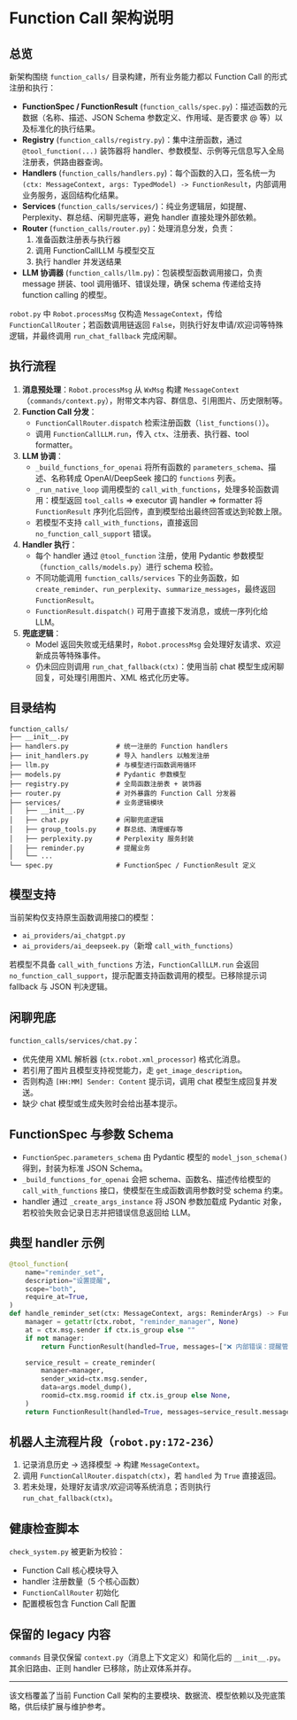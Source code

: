 # Function Call 架构说明

## 总览
新架构围绕 `function_calls/` 目录构建，所有业务能力都以 Function Call 的形式注册和执行：

- **FunctionSpec / FunctionResult** (`function_calls/spec.py`)：描述函数的元数据（名称、描述、JSON Schema 参数定义、作用域、是否要求 @ 等）以及标准化的执行结果。
- **Registry** (`function_calls/registry.py`)：集中注册函数，通过 `@tool_function(...)` 装饰器将 handler、参数模型、示例等元信息写入全局注册表，供路由器查询。
- **Handlers** (`function_calls/handlers.py`)：每个函数的入口，签名统一为 `(ctx: MessageContext, args: TypedModel) -> FunctionResult`，内部调用业务服务，返回结构化结果。
- **Services** (`function_calls/services/`)：纯业务逻辑层，如提醒、Perplexity、群总结、闲聊兜底等，避免 handler 直接处理外部依赖。
- **Router** (`function_calls/router.py`)：处理消息分发，负责：
  1. 准备函数注册表与执行器
  2. 调用 FunctionCallLLM 与模型交互
  3. 执行 handler 并发送结果
- **LLM 协调器** (`function_calls/llm.py`)：包装模型函数调用接口，负责 message 拼装、tool 调用循环、错误处理，确保 schema 传递给支持 function calling 的模型。

`robot.py` 中 `Robot.processMsg` 仅构造 `MessageContext`，传给 `FunctionCallRouter`；若函数调用链返回 `False`，则执行好友申请/欢迎词等特殊逻辑，并最终调用 `run_chat_fallback` 完成闲聊。

## 执行流程
1. **消息预处理**：`Robot.processMsg` 从 `WxMsg` 构建 `MessageContext`（`commands/context.py`），附带文本内容、群信息、引用图片、历史限制等。
2. **Function Call 分发**：
   - `FunctionCallRouter.dispatch` 检索注册函数（`list_functions()`）。
   - 调用 `FunctionCallLLM.run`，传入 `ctx`、注册表、执行器、tool formatter。
3. **LLM 协调**：
   - `_build_functions_for_openai` 将所有函数的 `parameters_schema`、描述、名称转成 OpenAI/DeepSeek 接口的 `functions` 列表。
   - `_run_native_loop` 调用模型的 `call_with_functions`，处理多轮函数调用：模型返回 `tool_calls` ⇒ executor 调 handler ⇒ formatter 将 `FunctionResult` 序列化后回传，直到模型给出最终回答或达到轮数上限。
   - 若模型不支持 `call_with_functions`，直接返回 `no_function_call_support` 错误。
4. **Handler 执行**：
   - 每个 handler 通过 `@tool_function` 注册，使用 Pydantic 参数模型（`function_calls/models.py`）进行 schema 校验。
   - 不同功能调用 `function_calls/services` 下的业务函数，如 `create_reminder`、`run_perplexity`、`summarize_messages`，最终返回 `FunctionResult`。
   - `FunctionResult.dispatch()` 可用于直接下发消息，或统一序列化给 LLM。
5. **兜底逻辑**：
   - Model 返回失败或无结果时，`Robot.processMsg` 会处理好友请求、欢迎新成员等特殊事件。
   - 仍未回应则调用 `run_chat_fallback(ctx)`：使用当前 chat 模型生成闲聊回复，可处理引用图片、XML 格式化历史等。

## 目录结构
```
function_calls/
├── __init__.py
├── handlers.py            # 统一注册的 Function handlers
├── init_handlers.py       # 导入 handlers 以触发注册
├── llm.py                 # 与模型进行函数调用循环
├── models.py              # Pydantic 参数模型
├── registry.py            # 全局函数注册表 + 装饰器
├── router.py              # 对外暴露的 Function Call 分发器
├── services/              # 业务逻辑模块
│   ├── __init__.py
│   ├── chat.py            # 闲聊兜底逻辑
│   ├── group_tools.py     # 群总结、清理缓存等
│   ├── perplexity.py      # Perplexity 服务封装
│   ├── reminder.py        # 提醒业务
│   └── ...
└── spec.py                # FunctionSpec / FunctionResult 定义
```

## 模型支持
当前架构仅支持原生函数调用接口的模型：
- `ai_providers/ai_chatgpt.py`
- `ai_providers/ai_deepseek.py`（新增 `call_with_functions`）

若模型不具备 `call_with_functions` 方法，`FunctionCallLLM.run` 会返回 `no_function_call_support`，提示配置支持函数调用的模型。已移除提示词 fallback 与 JSON 判决逻辑。

## 闲聊兜底
`function_calls/services/chat.py`：
- 优先使用 XML 解析器 (`ctx.robot.xml_processor`) 格式化消息。
- 若引用了图片且模型支持视觉能力，走 `get_image_description`。
- 否则构造 `[HH:MM] Sender: Content` 提示词，调用 chat 模型生成回复并发送。
- 缺少 chat 模型或生成失败时会给出基本提示。

## FunctionSpec 与参数 Schema
- `FunctionSpec.parameters_schema` 由 Pydantic 模型的 `model_json_schema()` 得到，封装为标准 JSON Schema。
- `_build_functions_for_openai` 会把 schema、函数名、描述传给模型的 `call_with_functions` 接口，使模型在生成函数调用参数时受 schema 约束。
- handler 通过 `_create_args_instance` 将 JSON 参数加载成 Pydantic 对象，若校验失败会记录日志并把错误信息返回给 LLM。

## 典型 handler 示例
```python
@tool_function(
    name="reminder_set",
    description="设置提醒",
    scope="both",
    require_at=True,
)
def handle_reminder_set(ctx: MessageContext, args: ReminderArgs) -> FunctionResult:
    manager = getattr(ctx.robot, "reminder_manager", None)
    at = ctx.msg.sender if ctx.is_group else ""
    if not manager:
        return FunctionResult(handled=True, messages=["❌ 内部错误：提醒管理器未初始化。"], at=at)

    service_result = create_reminder(
        manager=manager,
        sender_wxid=ctx.msg.sender,
        data=args.model_dump(),
        roomid=ctx.msg.roomid if ctx.is_group else None,
    )
    return FunctionResult(handled=True, messages=service_result.messages, at=at)
```

## 机器人主流程片段（`robot.py:172-236`）
1. 记录消息历史 → 选择模型 → 构建 `MessageContext`。
2. 调用 `FunctionCallRouter.dispatch(ctx)`，若 `handled` 为 `True` 直接返回。
3. 若未处理，处理好友请求/欢迎词等系统消息；否则执行 `run_chat_fallback(ctx)`。

## 健康检查脚本
`check_system.py` 被更新为校验：
- Function Call 核心模块导入
- handler 注册数量（5 个核心函数）
- `FunctionCallRouter` 初始化
- 配置模板包含 Function Call 配置

## 保留的 legacy 内容
`commands` 目录仅保留 `context.py`（消息上下文定义）和简化后的 `__init__.py`。其余旧路由、正则 handler 已移除，防止双体系并存。

---
该文档覆盖了当前 Function Call 架构的主要模块、数据流、模型依赖以及兜底策略，供后续扩展与维护参考。
